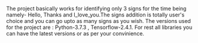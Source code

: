 The project basically works for identifying only 3 signs for the time being namely- Hello, Thanks and I_love_you.The signs addition is totally user's choice and you can go upto as many signs as you wish.
The versions used for the project are :  Python-3.7.3 , Tensorflow-2.4.1. For rest all libraries you can have the latest versions or as per your convinience.
